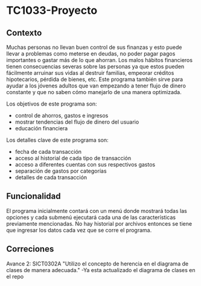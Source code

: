 # TC1033-Proyecto
## Contexto
Muchas personas no llevan buen control de sus finanzas y esto puede llevar a problemas como meterse en deudas, no poder pagar pagos importantes o gastar más de lo que ahorran. Los malos hábitos financieros tienen consecuencias severas sobre las personas ya que estos pueden fácilmente arruinar sus vidas al destruir familias, empeorar créditos hipotecarios, pérdida de bienes, etc. Este programa también sirve para ayudar a los jóvenes adultos que van empezando a tener flujo de dinero constante y que no saben cómo manejarlo de una manera optimizada.

Los objetivos de este programa son:
  - control de ahorros, gastos e ingresos
  - mostrar tendencias del flujo de dinero del usuario
  - educación financiera

Los detalles clave de este programa son:
  - fecha de cada transacción
  - acceso al historial de cada tipo de transacción
  - acceso a diferentes cuentas con sus respectivos gastos
  - separación de gastos por categorías
  - detalles de cada transacción

## Funcionalidad
El programa inicialmente contará con un menú donde mostrará todas las opciones y cada submenú ejecutará cada una de las características previamente mencionadas.
No hay historial por archivos entonces se tiene que ingresar los datos cada vez que se corre el programa.

## Correciones
Avance 2: SICT0302A
"Utilizo el concepto de herencia en el diagrama de clases de manera adecuada."
-Ya esta actualizado el diagrama de clases en el repo
